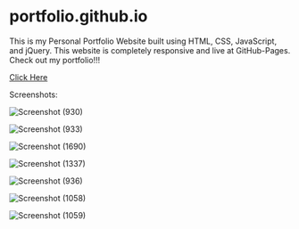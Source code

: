 # portfolio.github.io
This is my Personal Portfolio Website built using HTML, CSS, JavaScript, and jQuery.
This website is completely responsive and live at GitHub-Pages.
Check out my portfolio!!! 

[Click Here](https://debajyotitalukder2001.github.io/portfolio.github.io/)

Screenshots:


![Screenshot (930)](https://github.com/DebajyotiTalukder2001/portfolio.github.io/assets/136104351/05c2d1e4-7786-4c7e-b5e5-eb14bdf94d96)

![Screenshot (933)](https://github.com/DebajyotiTalukder2001/portfolio.github.io/assets/136104351/b3a33a87-4469-46a8-88e8-e8f8986145d6)



![Screenshot (1690)](https://github.com/DebajyotiTalukder2001/portfolio.github.io/assets/136104351/a540f18b-d8e2-4c14-9e72-1fc474ae2cf4)


![Screenshot (1337)](https://github.com/DebajyotiTalukder2001/portfolio.github.io/assets/136104351/54d08100-fec1-4ece-b75d-5c2e212e3c39)



![Screenshot (936)](https://github.com/DebajyotiTalukder2001/portfolio.github.io/assets/136104351/02d39e3d-8ece-4dfa-839b-267d8c343f34)

![Screenshot (1058)](https://github.com/DebajyotiTalukder2001/portfolio.github.io/assets/136104351/4337eb75-cb3c-46fe-94ed-d447541e1464)

![Screenshot (1059)](https://github.com/DebajyotiTalukder2001/portfolio.github.io/assets/136104351/c94faf48-9d30-47a9-8356-bced3cf9d04a)


